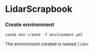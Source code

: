 # LidarScrapbook

### Create environment
```
conda env create -f environment.yml
```
The environment created is named `lidar`.
